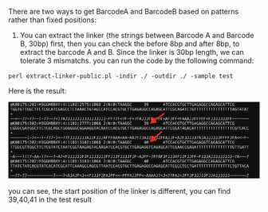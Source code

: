 There are two ways to get BarcodeA and BarcodeB based on patterns rather than fixed positions:

1. You can extract the linker (the strings between Barcode A and Barcode B, 30bp) first, then you can check the before 8bp and after 8bp, to extract the barcode A and B.
Since the linker is 30bp length, we can tolerate 3 mismatchs. you can run the code by the following command:
```
perl extract-linker-public.pl -indir ./ -outdir ./ -sample test
```
Here is the result:
<p><img src="https://github.com/MingyuYang-Yale/DBiT-seq/blob/master/Pre-processing/Extract-Barcode/result.png" alt="foo bar" title="train &amp; tracks" /></p>
you can see, the start position of the linker is different, you can find 39,40,41 in the test result
